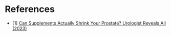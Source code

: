 # References
- [1] [Can Supplements Actually Shrink Your Prostate? Urologist Reveals All (2023)](https://www.youtube.com/watch?v=3SnqqUXLk5E)